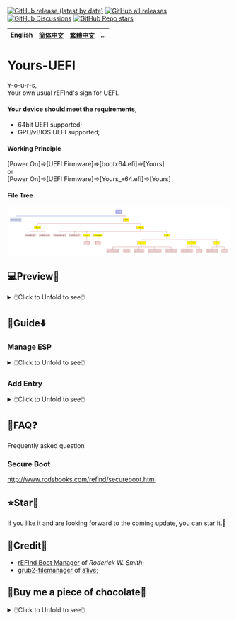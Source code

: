 [![GitHub release (latest by date)](https://img.shields.io/github/v/release/M-L-P/Yours-UEFI)](https://github.com/M-L-P/Yours-UEFI/releases/latest)
[![GitHub all releases](https://img.shields.io/github/downloads/M-L-P/Yours-UEFI/total)](https://github.com/M-L-P/Yours-UEFI/releases)
[![GitHub Discussions](https://img.shields.io/github/discussions/M-L-P/Yours-UEFI)](https://github.com/M-L-P/Yours-UEFI/discussions)
[![GitHub Repo stars](https://img.shields.io/github/stars/M-L-P/Yours-UEFI?style=social)](https://github.com/M-L-P/Yours-UEFI/stargazers)

[English](README.md)|[简体中文](README-自述文件.md)|[繁體中文](README-繁體中文.md)|...
--|--|--|--

# Yours-UEFI
Y-o-u-r-s,<br/>
Your own usual rEFInd's sign for UEFI.
#### Your device should meet the requirements,
- 64bit UEFI supported;
- GPU/vBIOS UEFI supported;
#### Working Principle
[Power On]=>[UEFI Firmware]=>[bootx64.efi]=>[Yours]<br/>
or<br/>
[Power On]=>[UEFI Firmware]=>[Yours_x64.efi]=>[Yours]<br/>
#### File Tree
<img src="https://raw.githubusercontent.com/M-L-P/.github/main/screenshots/Yours-UEFI/Yours-UEFI.png">

## 💻️Preview👀

<details>
<summary>🖱️Click to Unfold to see🖱️</summary>

<img src="https://raw.githubusercontent.com/M-L-P/.github/main/screenshots/Yours-UEFI/about.real.png">
</details>

## 🧭Guide⬇️

### Manage ESP
<details>
<summary>🖱️Click to Unfold to see🖱️</summary>

#### Copy in ESP
- Copy the folder `zip: EFI\Yours` into `ESP: \EFI`;
- Delete the folder `ESP: EFI\Boot`;
- Copy the folder `zip: EFI\Boot` into `ESP: \EFI`;
- Copy the file `zip: startup.nsh` into `ESP: \`;

#### For Hackintosh
If you want,
- graphical interface is going to be not interrupted by codes;
- CloverBootloader does not conflict with Yours;

You need to perform the following steps.
<details>
<summary>🖱️Click to Unfold to see🖱️</summary>

##### For OpenCore
- Set `LauncherOption=System` by editing `config.plist`;
- Cut your EFI files into `ESP: \EFI\Yours\efi\OC`;
- Edit `refind.conf` to enable `include /EFI/Yours/Settings/menuentry/examples/OpenCore.conf` with `#` deleted;

##### For CloverBootloader
- Cut your EFI files into `ESP: \EFI\Yours\efi\CLOVER`;
- Edit `refind.conf` to enable `include /EFI/Yours/Settings/menuentry/examples/CLOVER.conf` with `#` deleted;
</details>

</details>

### Add Entry
<details>
<summary>🖱️Click to Unfold to see🖱️</summary>
https://www.diskgenius.com/manual/set-uefi-bios-boot-entries.php

[<img src="https://github.com/M-L-P/Yours-UEFI/assets/69227436/2f7cc14d-e8c0-434e-bd8b-1a6d51f4ac57">](https://www.diskgenius.com/manual/set-uefi-bios-boot-entries.php)

</details>

## 📝FAQ❓️
Frequently asked question
### Secure Boot
http://www.rodsbooks.com/refind/secureboot.html

## ⭐Star🌟
If you like it and are looking forward to the coming update, you can star it.💫

## 🎉Credit🎊
- [rEFInd Boot Manager](http://www.rodsbooks.com/refind/) of *Roderick W. Smith*;
- [grub2-filemanager](https://github.com/a1ive/grub2-filemanager) of [a1ive](https://github.com/a1ive);

## 🧁Buy me a piece of chocolate🍫
<details>
<summary>🖱️Click to Unfold to see🖱️</summary>
I have no father; No man celebrates my birthday; No man buys me a cake🎂.<br/>
If you are willing, please treat me to a piece of chocolate🍫.<br/>
I need chocolate🍫 to help me release endorphins and dopamine to get rid of pain.<br/>
I would be very grateful to you, fairy lady🧚 or handsome knight🦸‍♂️.<br/>
<img src="https://github.com/M-L-P/Yours/assets/69227436/f094f056-9420-4dd5-beec-4ccecff20a1e" width="300px"><br/>
<img src="https://github.com/M-L-P/Yours/assets/69227436/8608e193-3c4d-4926-8171-7944e881d95f" width="300px">

[The List of Fairy Lady🧚 or Handsome kKnight🦸‍♂️](https://github.com/M-L-P/.github/blob/main/list/README.md)
</details>